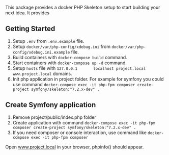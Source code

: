 This package provides a docker PHP Skeleton setup to start building your next idea. It provides

## Getting Started
1. Setup `.env` from `.env.example` file.
2. Setup `docker/var/php-config/xdebug.ini` from `docker/var/php-config/xdebug.ini.example` file.
3. Build containers with `docker-compose build` command.
4. Start containers with `docker-compose up -d` command.
5. Setup `hosts` file with `127.0.0.1       localhost project.local www.project.local` domains.
6. Init php application in project folder. For example for symfony you could use command `docker-compose exec -it php-fpm composer create-project symfony/skeleton:"7.2.x-dev" .`

## Create Symfony application
1. Remove project/public/index.php folder
2. Create application with command `docker-compose exec -it php-fpm composer create-project symfony/skeleton:"7.2.x-dev" .` 
3. If you need composer or console interaction, use command like `docker-compose exec -it php-fpm composer`

Open www.project.local in your browser, phpinfo() should appear.
